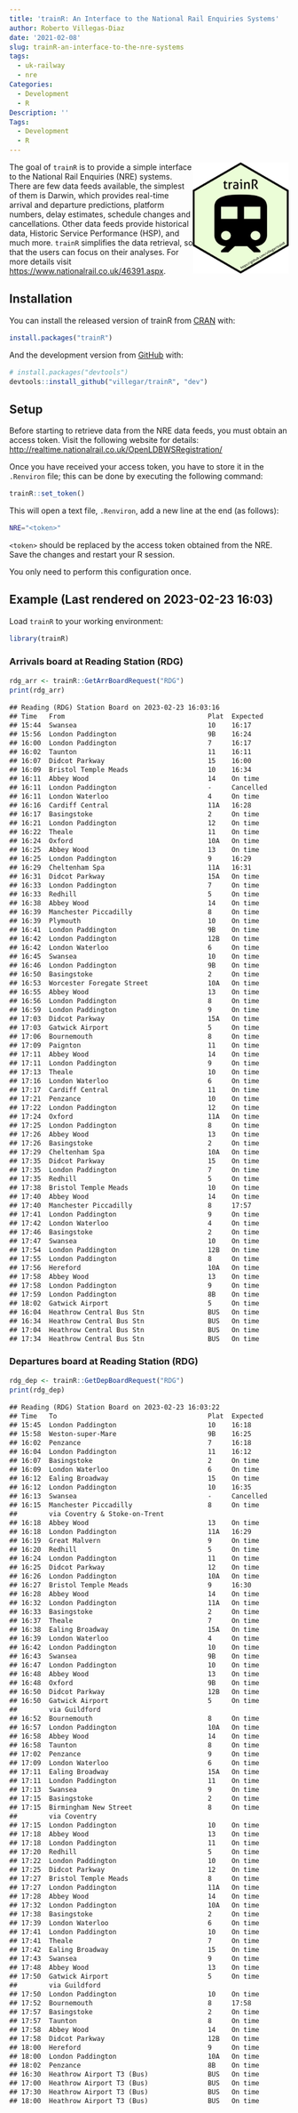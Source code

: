 ```yaml
---
title: 'trainR: An Interface to the National Rail Enquiries Systems'
author: Roberto Villegas-Diaz
date: '2021-02-08'
slug: trainR-an-interface-to-the-nre-systems
tags:
  - uk-railway
  - nre
Categories:
  - Development
  - R
Description: ''
Tags:
  - Development
  - R
---
```


<img src="https://raw.githubusercontent.com/villegar/trainR/main/inst/images/logo.png" alt="logo" align="right" height=200px/>

The goal of `trainR` is to provide a simple interface to the 
National Rail Enquiries (NRE) systems. There are few data feeds 
available, the simplest of them is Darwin, which provides real-time 
arrival and departure predictions, platform numbers, delay estimates, 
schedule changes and cancellations. Other data feeds provide historical 
data, Historic Service Performance (HSP), and much more. `trainR` 
simplifies the data retrieval, so that the users can focus on their 
analyses. For more details visit 
https://www.nationalrail.co.uk/46391.aspx.

## Installation

You can install the released version of trainR from [CRAN](https://CRAN.R-project.org) with:

``` r
install.packages("trainR")
```

And the development version from [GitHub](https://github.com/) with:

``` r
# install.packages("devtools")
devtools::install_github("villegar/trainR", "dev")
```

## Setup
Before starting to retrieve data from the NRE data feeds, you must obtain an access token. 
Visit the following website for details: http://realtime.nationalrail.co.uk/OpenLDBWSRegistration/

Once you have received your access token, you have to store it in the `.Renviron` file; this can be 
done by executing the following command:


```r
trainR::set_token()
```

This will open a text file, `.Renviron`, add a new line at the end (as follows):

```bash
NRE="<token>"
```

`<token>` should be replaced by the access token obtained from the NRE. Save the changes and restart 
your R session.

You only need to perform this configuration once.

## Example (Last rendered on 2023-02-23 16:03)

Load `trainR` to your working environment:

```r
library(trainR)
```

### Arrivals board at Reading Station (RDG)


```r
rdg_arr <- trainR::GetArrBoardRequest("RDG")
print(rdg_arr)
```

```
## Reading (RDG) Station Board on 2023-02-23 16:03:16
## Time   From                                    Plat  Expected
## 15:44  Swansea                                 10    16:17
## 15:56  London Paddington                       9B    16:24
## 16:00  London Paddington                       7     16:17
## 16:02  Taunton                                 11    16:11
## 16:07  Didcot Parkway                          15    16:00
## 16:09  Bristol Temple Meads                    10    16:34
## 16:11  Abbey Wood                              14    On time
## 16:11  London Paddington                       -     Cancelled
## 16:11  London Waterloo                         4     On time
## 16:16  Cardiff Central                         11A   16:28
## 16:17  Basingstoke                             2     On time
## 16:21  London Paddington                       12    On time
## 16:22  Theale                                  11    On time
## 16:24  Oxford                                  10A   On time
## 16:25  Abbey Wood                              13    On time
## 16:25  London Paddington                       9     16:29
## 16:29  Cheltenham Spa                          11A   16:31
## 16:31  Didcot Parkway                          15A   On time
## 16:33  London Paddington                       7     On time
## 16:33  Redhill                                 5     On time
## 16:38  Abbey Wood                              14    On time
## 16:39  Manchester Piccadilly                   8     On time
## 16:39  Plymouth                                10    On time
## 16:41  London Paddington                       9B    On time
## 16:42  London Paddington                       12B   On time
## 16:42  London Waterloo                         6     On time
## 16:45  Swansea                                 10    On time
## 16:46  London Paddington                       9B    On time
## 16:50  Basingstoke                             2     On time
## 16:53  Worcester Foregate Street               10A   On time
## 16:55  Abbey Wood                              13    On time
## 16:56  London Paddington                       8     On time
## 16:59  London Paddington                       9     On time
## 17:03  Didcot Parkway                          15A   On time
## 17:03  Gatwick Airport                         5     On time
## 17:06  Bournemouth                             8     On time
## 17:09  Paignton                                11    On time
## 17:11  Abbey Wood                              14    On time
## 17:11  London Paddington                       9     On time
## 17:13  Theale                                  10    On time
## 17:16  London Waterloo                         6     On time
## 17:17  Cardiff Central                         11    On time
## 17:21  Penzance                                10    On time
## 17:22  London Paddington                       12    On time
## 17:24  Oxford                                  11A   On time
## 17:25  London Paddington                       8     On time
## 17:26  Abbey Wood                              13    On time
## 17:26  Basingstoke                             2     On time
## 17:29  Cheltenham Spa                          10A   On time
## 17:35  Didcot Parkway                          15    On time
## 17:35  London Paddington                       7     On time
## 17:35  Redhill                                 5     On time
## 17:38  Bristol Temple Meads                    10    On time
## 17:40  Abbey Wood                              14    On time
## 17:40  Manchester Piccadilly                   8     17:57
## 17:41  London Paddington                       9     On time
## 17:42  London Waterloo                         4     On time
## 17:46  Basingstoke                             2     On time
## 17:47  Swansea                                 10    On time
## 17:54  London Paddington                       12B   On time
## 17:55  London Paddington                       8     On time
## 17:56  Hereford                                10A   On time
## 17:58  Abbey Wood                              13    On time
## 17:58  London Paddington                       9     On time
## 17:59  London Paddington                       8B    On time
## 18:02  Gatwick Airport                         5     On time
## 16:04  Heathrow Central Bus Stn                BUS   On time
## 16:34  Heathrow Central Bus Stn                BUS   On time
## 17:04  Heathrow Central Bus Stn                BUS   On time
## 17:34  Heathrow Central Bus Stn                BUS   On time
```

### Departures board at Reading Station (RDG)


```r
rdg_dep <- trainR::GetDepBoardRequest("RDG")
print(rdg_dep)
```

```
## Reading (RDG) Station Board on 2023-02-23 16:03:22
## Time   To                                      Plat  Expected
## 15:45  London Paddington                       10    16:18
## 15:58  Weston-super-Mare                       9B    16:25
## 16:02  Penzance                                7     16:18
## 16:04  London Paddington                       11    16:12
## 16:07  Basingstoke                             2     On time
## 16:09  London Waterloo                         6     On time
## 16:12  Ealing Broadway                         15    On time
## 16:12  London Paddington                       10    16:35
## 16:13  Swansea                                 -     Cancelled
## 16:15  Manchester Piccadilly                   8     On time
##        via Coventry & Stoke-on-Trent           
## 16:18  Abbey Wood                              13    On time
## 16:18  London Paddington                       11A   16:29
## 16:19  Great Malvern                           9     On time
## 16:20  Redhill                                 5     On time
## 16:24  London Paddington                       11    On time
## 16:25  Didcot Parkway                          12    On time
## 16:26  London Paddington                       10A   On time
## 16:27  Bristol Temple Meads                    9     16:30
## 16:28  Abbey Wood                              14    On time
## 16:32  London Paddington                       11A   On time
## 16:33  Basingstoke                             2     On time
## 16:37  Theale                                  7     On time
## 16:38  Ealing Broadway                         15A   On time
## 16:39  London Waterloo                         4     On time
## 16:42  London Paddington                       10    On time
## 16:43  Swansea                                 9B    On time
## 16:47  London Paddington                       10    On time
## 16:48  Abbey Wood                              13    On time
## 16:48  Oxford                                  9B    On time
## 16:50  Didcot Parkway                          12B   On time
## 16:50  Gatwick Airport                         5     On time
##        via Guildford                           
## 16:52  Bournemouth                             8     On time
## 16:57  London Paddington                       10A   On time
## 16:58  Abbey Wood                              14    On time
## 16:58  Taunton                                 8     On time
## 17:02  Penzance                                9     On time
## 17:09  London Waterloo                         6     On time
## 17:11  Ealing Broadway                         15A   On time
## 17:11  London Paddington                       11    On time
## 17:13  Swansea                                 9     On time
## 17:15  Basingstoke                             2     On time
## 17:15  Birmingham New Street                   8     On time
##        via Coventry                            
## 17:15  London Paddington                       10    On time
## 17:18  Abbey Wood                              13    On time
## 17:18  London Paddington                       11    On time
## 17:20  Redhill                                 5     On time
## 17:22  London Paddington                       10    On time
## 17:25  Didcot Parkway                          12    On time
## 17:27  Bristol Temple Meads                    8     On time
## 17:27  London Paddington                       11A   On time
## 17:28  Abbey Wood                              14    On time
## 17:32  London Paddington                       10A   On time
## 17:38  Basingstoke                             2     On time
## 17:39  London Waterloo                         6     On time
## 17:41  London Paddington                       10    On time
## 17:41  Theale                                  7     On time
## 17:42  Ealing Broadway                         15    On time
## 17:43  Swansea                                 9     On time
## 17:48  Abbey Wood                              13    On time
## 17:50  Gatwick Airport                         5     On time
##        via Guildford                           
## 17:50  London Paddington                       10    On time
## 17:52  Bournemouth                             8     17:58
## 17:57  Basingstoke                             2     On time
## 17:57  Taunton                                 8     On time
## 17:58  Abbey Wood                              14    On time
## 17:58  Didcot Parkway                          12B   On time
## 18:00  Hereford                                9     On time
## 18:00  London Paddington                       10A   On time
## 18:02  Penzance                                8B    On time
## 16:30  Heathrow Airport T3 (Bus)               BUS   On time
## 17:00  Heathrow Airport T3 (Bus)               BUS   On time
## 17:30  Heathrow Airport T3 (Bus)               BUS   On time
## 18:00  Heathrow Airport T3 (Bus)               BUS   On time
```
